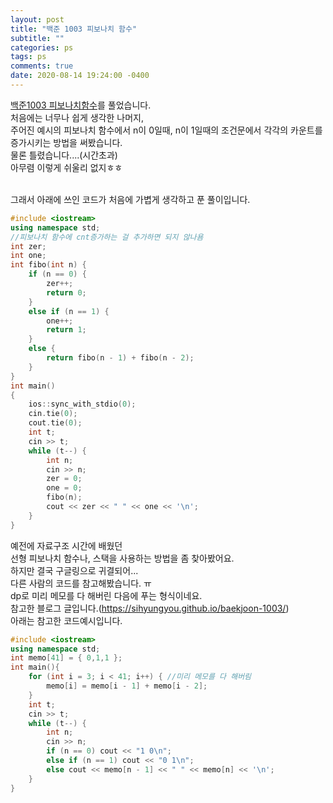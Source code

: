 ```yaml
---
layout: post
title: "백준 1003 피보나치 함수"
subtitle: ""
categories: ps
tags: ps
comments: true
date: 2020-08-14 19:24:00 -0400
--- 
```


[백준1003 피보나치함수](boj.kr/1003)를 풀었습니다.  
처음에는 너무나 쉽게 생각한 나머지,     
주어진 예시의 피보나치 함수에서 
n이 0일때, n이 1일때의 조건문에서 각각의 카운트를 증가시키는 방법을 써봤습니다.     
물론 틀렸습니다....(시간초과)   
아무렴 이렇게 쉬울리 없지ㅎㅎ  

<br>
그래서 아래에 쓰인 코드가 처음에 가볍게 생각하고 푼 풀이입니다.     

```cpp
#include <iostream>
using namespace std;
//피보나치 함수에 cnt증가하는 걸 추가하면 되지 않나욤
int zer;
int one;
int fibo(int n) {
	if (n == 0) {
		zer++;
		return 0;
	}
	else if (n == 1) {
		one++;
		return 1;
	}
	else {
		return fibo(n - 1) + fibo(n - 2);
	}
}
int main()
{
	ios::sync_with_stdio(0);
	cin.tie(0);
	cout.tie(0);
	int t;
	cin >> t;
	while (t--) {
		int n;
		cin >> n;
		zer = 0;
		one = 0;
		fibo(n);
		cout << zer << " " << one << '\n';
	}
}
```

예전에 자료구조 시간에 배웠던   
선형 피보나치 함수나, 스택을 사용하는 방법을 좀 찾아봤어요.     
하지만 결국 구글링으로 귀결되어...  
다른 사람의 코드를 참고해봤습니다. ㅠ   
dp로 미리 메모를 다 해버린 다음에 푸는 형식이네요.  
참고한 블로그 글입니다.(https://sihyungyou.github.io/baekjoon-1003/)
<br>
아래는 참고한 코드예시입니다.   

```cpp
#include <iostream>
using namespace std;
int memo[41] = { 0,1,1 };
int main(){
	for (int i = 3; i < 41; i++) { //미리 메모를 다 해버림
		memo[i] = memo[i - 1] + memo[i - 2];
	}
	int t;
	cin >> t;
	while (t--) {
		int n;
		cin >> n;
		if (n == 0) cout << "1 0\n";
		else if (n == 1) cout << "0 1\n";
		else cout << memo[n - 1] << " " << memo[n] << '\n';
	}
}
```